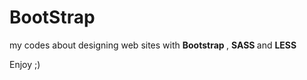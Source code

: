 # BootStrap
<p> my codes about designing web sites with <b> Bootstrap </b> , <b> SASS </b> and <b> LESS </b>  </p>
Enjoy ;)
